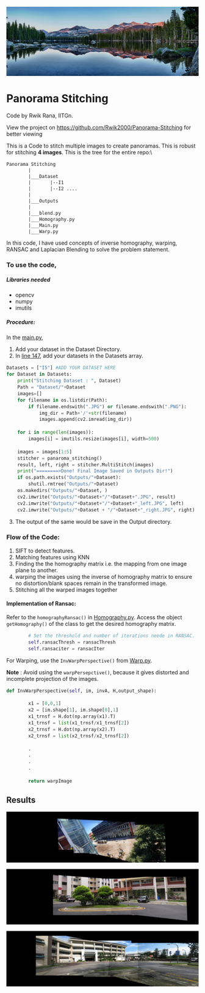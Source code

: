 ![alt text](https://github.com/Rwik2000/Panorama-Stitching/blob/main/Dataset/sample.jpg)
# Panorama Stitching

Code by Rwik Rana, IITGn.

View the project on https://github.com/Rwik2000/Panorama-Stitching for better viewing 

This is a Code to stitch multiple images to create panoramas. This is robust for stitching **4 images**. This is the tree for the entire repo:\

```
Panorama Stitching
        |
        |___Dataset
        |       |--I1
        |       |--I2 ....
        |
        |___Outputs
        |
        |___blend.py
        |___Homography.py
        |___Main.py
        |___Warp.py

```

In this code, I have used concepts of inverse homography, 
warping, RANSAC and Laplacian Blending to solve the problem statement.

### To use the code, 

##### Libraries needed
* opencv
* numpy
* imutils

##### Procedure:
In the [main.py](https://github.com/Rwik2000/Panorama-Stitching/blob/main/main.py), 
1. Add your dataset in the Dataset Directory.
2. In [line 147](https://github.com/Rwik2000/Panorama-Stitching/blob/main/main.py#L147), add your datasets in the Datasets array.
```python
Datasets = ["I5"] #ADD YOUR DATASET HERE
for Dataset in Datasets:
    print("Stitching Dataset : ", Dataset)
    Path = "Dataset/"+Dataset
    images=[]
    for filename in os.listdir(Path):
        if filename.endswith(".JPG") or filename.endswith(".PNG"):
            img_dir = Path+'/'+str(filename)
            images.append(cv2.imread(img_dir))

    for i in range(len(images)):
        images[i] = imutils.resize(images[i], width=500)

    images = images[1:5]
    stitcher = panaroma_stitching()
    result, left, right = stitcher.MultiStitch(images)
    print("========>Done! Final Image Saved in Outputs Dir!")
    if os.path.exists("Outputs/"+Dataset):
        shutil.rmtree("Outputs/"+Dataset)
    os.makedirs("Outputs/"+Dataset, )
    cv2.imwrite("Outputs/"+Dataset+"/"+Dataset+".JPG", result)
    cv2.imwrite("Outputs/"+Dataset+"/"+Dataset+"_left.JPG", left)
    cv2.imwrite("Outputs/"+Dataset + "/"+Dataset+"_right.JPG", right)
```
3. The output of the same would be save in the Output directory.

### Flow of the Code:
1. SIFT to detect features.
2. Matching features using KNN
3. Finding the the homography matrix i.e. the mapping from one image plane to another.
4. warping the images using the inverse of homography matrix to 
   ensure no distortion/blank spaces remain in the transformed image.
5. Stitching all the warped images together

#### Implementation of Ransac:
Refer to the `homographyRansac()` in [Homography.py](https://github.com/Rwik2000/Panorama-Stitching/blob/main/homography.py). Access the object `getHomography()` of the class to get the desired homography matrix.
```python
        # Set the threshold and number of iterations neede in RANSAC.
        self.ransacThresh = ransacThresh
        self.ransaciter = ransacIter


```
For Warping, use the `InvWarpPerspective()` from [Warp.py](https://github.com/Rwik2000/Panorama-Stitching/blob/main/Warp.py).

**Note** : Avoid using the `warpPersepctive()`, because it gives distorted and incomplete projection of the images.

```python
def InvWarpPerspective(self, im, invA, H,output_shape):

        x1 = [0,0,1]
        x2 = [im.shape[1], im.shape[0],1]
        x1_trnsf = H.dot(np.array(x1).T)
        x1_trnsf = list(x1_trnsf/x1_trnsf[2])
        x2_trnsf = H.dot(np.array(x2).T)
        x2_trnsf = list(x2_trnsf/x2_trnsf[2])

        .
        .
        .
        .       
                
        return warpImage
```

## Results

![alt text](https://github.com/Rwik2000/Panorama-Stitching/blob/main/Final_Outputs/I5.JPG)

![alt text](https://github.com/Rwik2000/Panorama-Stitching/blob/main/Outputs/I1/I1.JPG)

![alt text](https://github.com/Rwik2000/Panorama-Stitching/blob/main/Outputs/I2/I2.JPG)


